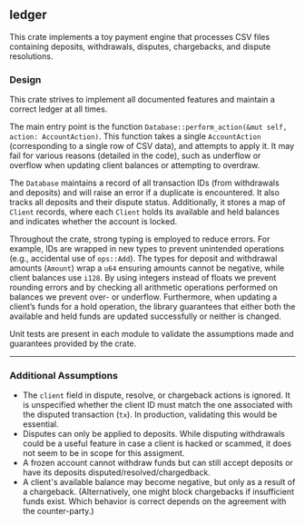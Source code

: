 ## ledger

This crate implements a toy payment engine that processes CSV files containing deposits, withdrawals, disputes, chargebacks, and dispute resolutions.

### Design

This crate strives to implement all documented features and maintain a correct ledger at all times.

The main entry point is the function `Database::perform_action(&mut self, action: AccountAction)`. This function takes a single `AccountAction` (corresponding to a single row of CSV data), and attempts to apply it. It may fail for various reasons (detailed in the code), such as underflow or overflow when updating client balances or attempting to overdraw.

The `Database` maintains a record of all transaction IDs (from withdrawals and deposits) and will raise an error if a duplicate is encountered. It also tracks all deposits and their dispute status. Additionally, it stores a map of `Client` records, where each `Client` holds its available and held balances and indicates whether the account is locked.

Throughout the crate, strong typing is employed to reduce errors. For example, IDs are wrapped in new types to prevent unintended operations (e.g., accidental use of `ops::Add`). The types for deposit and withdrawal amounts (`Amount`) wrap a `u64` ensuring amounts cannot be negative, while client balances use `i128`. By using integers instead of floats we prevent rounding errors and by checking all arithmetic operations performed on balances we prevent over- or underflow. Furthermore, when updating a client’s funds for a hold operation, the library guarantees that either both the available and held funds are updated successfully or neither is changed.

Unit tests are present in each module to validate the assumptions made and guarantees provided by the crate.

---

### Additional Assumptions

- The `client` field in dispute, resolve, or chargeback actions is ignored. It is unspecified whether the client ID must match the one associated with the disputed transaction (`tx`). In production, validating this would be essential.
- Disputes can only be applied to deposits. While disputing withdrawals could be a useful feature in case a client is hacked or scammed, it does not seem to be in scope for this assigment.
- A frozen account cannot withdraw funds but can still accept deposits or have its deposits disputed/resolved/chargedback.
- A client's available balance may become negative, but only as a result of a chargeback. (Alternatively, one might block chargebacks if insufficient funds exist. Which behavior is correct depends on the agreement with the counter-party.)
